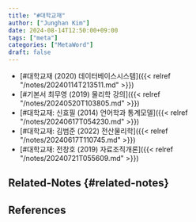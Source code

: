 ```yaml
---
title: "#대학교재"
author: ["Junghan Kim"]
date: 2024-08-14T12:50:00+09:00
tags: ["meta"]
categories: ["MetaWord"]
draft: false
---
```


-   [#대학교재 (2020) 데이터베이스시스템]({{< relref "/notes/20240114T213511.md" >}})
-   [#기본서 최무영 (2019) 물리학 강의]({{< relref "/notes/20240520T103805.md" >}})
-   [#대학교재: 신효필 (2014) 언어학과 통계모델]({{< relref "/notes/20240617T054230.md" >}})
-   [#대학교재: 김범준 (2022) 전산물리학]({{< relref "/notes/20240617T110745.md" >}})
-   [#대학교재: 전창호 (2019) 자료조직개론]({{< relref "/notes/20240721T055609.md" >}})


## Related-Notes {#related-notes}

## References

<style>.csl-entry{text-indent: -1.5em; margin-left: 1.5em;}</style><div class="csl-bib-body">
</div>
